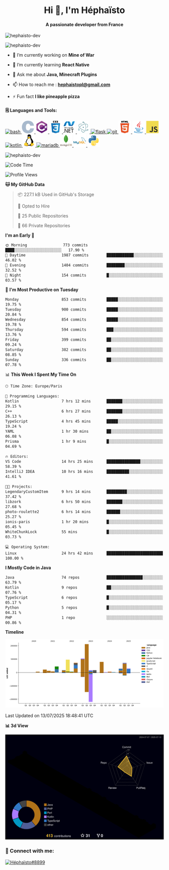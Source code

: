 <h1 align="center">Hi 👋, I'm Héphaïsto</h1>
<h4 align="center">A passionate developer from France</h4>

<p align="left"> <img src="https://komarev.com/ghpvc/?username=hephaisto-dev&label=Profile%20views&color=0e75b6&style=flat" alt="hephaisto-dev" /> </p>

<img src="https://github-profile-trophy.vercel.app/?username=hephaisto-dev&no-bg=true&theme=algolia&no-frame=true&row=1" alt="hephaisto-dev" />

- 🔭 I’m currently working on **Mine of War**

- 🌱 I’m currently learning **React Native**

- 💬 Ask me about **Java, Minecraft Plugins**

- 📫 How to reach me : **hephaistopl@gmail.com**

- ⚡ Fun fact **I like pineapple pizza**

<h4 align="left">🗒️ Languages and Tools:</h4>
<p align="left"> <a href="https://www.gnu.org/software/bash/" target="_blank" rel="noreferrer"> <img src="https://www.vectorlogo.zone/logos/gnu_bash/gnu_bash-icon.svg" alt="bash" width="40" height="40"/> </a> <a href="https://www.cprogramming.com/" target="_blank" rel="noreferrer"> <img src="https://raw.githubusercontent.com/devicons/devicon/master/icons/c/c-original.svg" alt="c" width="40" height="40"/> </a> <a href="https://www.w3schools.com/cs/" target="_blank" rel="noreferrer"> <img src="https://raw.githubusercontent.com/devicons/devicon/master/icons/csharp/csharp-original.svg" alt="csharp" width="40" height="40"/> </a> <a href="https://www.w3schools.com/css/" target="_blank" rel="noreferrer"> <img src="https://raw.githubusercontent.com/devicons/devicon/master/icons/css3/css3-original-wordmark.svg" alt="css3" width="40" height="40"/> </a> <a href="https://dotnet.microsoft.com/" target="_blank" rel="noreferrer"> <img src="https://raw.githubusercontent.com/devicons/devicon/master/icons/dot-net/dot-net-original-wordmark.svg" alt="dotnet" width="40" height="40"/> </a> <a href="https://www.electronjs.org" target="_blank" rel="noreferrer"> <img src="https://raw.githubusercontent.com/devicons/devicon/master/icons/electron/electron-original.svg" alt="electron" width="40" height="40"/> </a> <a href="https://flask.palletsprojects.com/" target="_blank" rel="noreferrer"> <img src="https://www.vectorlogo.zone/logos/pocoo_flask/pocoo_flask-icon.svg" alt="flask" width="40" height="40"/> </a> <a href="https://git-scm.com/" target="_blank" rel="noreferrer"> <img src="https://www.vectorlogo.zone/logos/git-scm/git-scm-icon.svg" alt="git" width="40" height="40"/> </a> <a href="https://www.w3.org/html/" target="_blank" rel="noreferrer"> <img src="https://raw.githubusercontent.com/devicons/devicon/master/icons/html5/html5-original-wordmark.svg" alt="html5" width="40" height="40"/> </a> <a href="https://www.java.com" target="_blank" rel="noreferrer"> <img src="https://raw.githubusercontent.com/devicons/devicon/master/icons/java/java-original.svg" alt="java" width="40" height="40"/> </a> <a href="https://developer.mozilla.org/en-US/docs/Web/JavaScript" target="_blank" rel="noreferrer"> <img src="https://raw.githubusercontent.com/devicons/devicon/master/icons/javascript/javascript-original.svg" alt="javascript" width="40" height="40"/> </a> <a href="https://kotlinlang.org" target="_blank" rel="noreferrer"> <img src="https://www.vectorlogo.zone/logos/kotlinlang/kotlinlang-icon.svg" alt="kotlin" width="40" height="40"/> </a> <a href="https://www.linux.org/" target="_blank" rel="noreferrer"> <img src="https://raw.githubusercontent.com/devicons/devicon/master/icons/linux/linux-original.svg" alt="linux" width="40" height="40"/> </a> <a href="https://mariadb.org/" target="_blank" rel="noreferrer"> <img src="https://www.vectorlogo.zone/logos/mariadb/mariadb-icon.svg" alt="mariadb" width="40" height="40"/> </a> <a href="https://www.mongodb.com/" target="_blank" rel="noreferrer"> <img src="https://raw.githubusercontent.com/devicons/devicon/master/icons/mongodb/mongodb-original-wordmark.svg" alt="mongodb" width="40" height="40"/> </a> <a href="https://www.mysql.com/" target="_blank" rel="noreferrer"> <img src="https://raw.githubusercontent.com/devicons/devicon/master/icons/mysql/mysql-original-wordmark.svg" alt="mysql" width="40" height="40"/> </a> <a href="https://www.python.org" target="_blank" rel="noreferrer"> <img src="https://raw.githubusercontent.com/devicons/devicon/master/icons/python/python-original.svg" alt="python" width="40" height="40"/> </a> </p>


<p><img align="center" src="https://github-readme-streak-stats.herokuapp.com/?user=hephaisto-dev&theme=transparent" alt="hephaisto-dev" /></p>

<!--START_SECTION:waka-->
![Code Time](http://img.shields.io/badge/Code%20Time-979%20hrs%2032%20mins-blue)

![Profile Views](http://img.shields.io/badge/Profile%20Views-0-blue)

**🐱 My GitHub Data** 

> 📦 227.1 kB Used in GitHub's Storage 
 > 
> 💼 Opted to Hire
 > 
> 📜 25 Public Repositories 
 > 
> 🔑 66 Private Repositories 
 > 
**I'm an Early 🐤** 

```text
🌞 Morning                773 commits         ████░░░░░░░░░░░░░░░░░░░░░   17.90 % 
🌆 Daytime                1987 commits        ████████████░░░░░░░░░░░░░   46.02 % 
🌃 Evening                1404 commits        ████████░░░░░░░░░░░░░░░░░   32.52 % 
🌙 Night                  154 commits         █░░░░░░░░░░░░░░░░░░░░░░░░   03.57 % 
```
📅 **I'm Most Productive on Tuesday** 

```text
Monday                   853 commits         █████░░░░░░░░░░░░░░░░░░░░   19.75 % 
Tuesday                  900 commits         █████░░░░░░░░░░░░░░░░░░░░   20.84 % 
Wednesday                854 commits         █████░░░░░░░░░░░░░░░░░░░░   19.78 % 
Thursday                 594 commits         ███░░░░░░░░░░░░░░░░░░░░░░   13.76 % 
Friday                   399 commits         ██░░░░░░░░░░░░░░░░░░░░░░░   09.24 % 
Saturday                 382 commits         ██░░░░░░░░░░░░░░░░░░░░░░░   08.85 % 
Sunday                   336 commits         ██░░░░░░░░░░░░░░░░░░░░░░░   07.78 % 
```


📊 **This Week I Spent My Time On** 

```text
🕑︎ Time Zone: Europe/Paris

💬 Programming Languages: 
Kotlin                   7 hrs 12 mins       ███████░░░░░░░░░░░░░░░░░░   29.15 % 
C++                      6 hrs 27 mins       ███████░░░░░░░░░░░░░░░░░░   26.13 % 
TypeScript               4 hrs 45 mins       █████░░░░░░░░░░░░░░░░░░░░   19.24 % 
YAML                     1 hr 30 mins        ██░░░░░░░░░░░░░░░░░░░░░░░   06.08 % 
Prisma                   1 hr 9 mins         █░░░░░░░░░░░░░░░░░░░░░░░░   04.69 % 

🔥 Editors: 
VS Code                  14 hrs 25 mins      ███████████████░░░░░░░░░░   58.39 % 
IntelliJ IDEA            10 hrs 16 mins      ██████████░░░░░░░░░░░░░░░   41.61 % 

🐱‍💻 Projects: 
LegendaryCustomItem      9 hrs 14 mins       █████████░░░░░░░░░░░░░░░░   37.42 % 
libzork                  6 hrs 50 mins       ███████░░░░░░░░░░░░░░░░░░   27.68 % 
photo-roulette2          6 hrs 14 mins       ██████░░░░░░░░░░░░░░░░░░░   25.27 % 
ionis-paris              1 hr 20 mins        █░░░░░░░░░░░░░░░░░░░░░░░░   05.45 % 
WhiteChunkLock           55 mins             █░░░░░░░░░░░░░░░░░░░░░░░░   03.73 % 

💻 Operating System: 
Linux                    24 hrs 42 mins      █████████████████████████   100.00 % 
```

**I Mostly Code in Java** 

```text
Java                     74 repos            ████████████████░░░░░░░░░   63.79 % 
Kotlin                   9 repos             ██░░░░░░░░░░░░░░░░░░░░░░░   07.76 % 
TypeScript               6 repos             █░░░░░░░░░░░░░░░░░░░░░░░░   05.17 % 
Python                   5 repos             █░░░░░░░░░░░░░░░░░░░░░░░░   04.31 % 
PHP                      1 repo              ░░░░░░░░░░░░░░░░░░░░░░░░░   00.86 % 
```



**Timeline**

![Lines of Code chart](https://raw.githubusercontent.com/Hephaisto-dev/Hephaisto-dev/main/assets/bar_graph.png)


 Last Updated on 13/07/2025 18:48:41 UTC
<!--END_SECTION:waka-->
**📊 3d View**

![3d chart](https://github.com/Hephaisto-dev/Hephaisto-dev/blob/main/profile-3d-contrib/profile-night-rainbow.svg)

<h3 align="left">🤝 Connect with me:</h3>
<p align="left">
<a href="https://discord.gg/Héphaïsto#8899" target="blank"><img align="center" src="https://raw.githubusercontent.com/rahuldkjain/github-profile-readme-generator/master/src/images/icons/Social/discord.svg" alt="Héphaïsto#8899" height="30" width="40" /></a>
</p>
